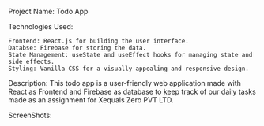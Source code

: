 Project Name: Todo App

Technologies Used:

    Frontend: React.js for building the user interface.
    Databse: Firebase for storing the data.
    State Management: useState and useEffect hooks for managing state and side effects.
    Styling: Vanilla CSS for a visually appealing and responsive design.

Description: This todo app is a user-friendly web application made with React as Frontend and Firebase as database to keep track of our daily tasks made as an assignment for Xequals Zero PVT LTD.

ScreenShots:
